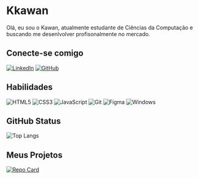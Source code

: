 # Kkawan
Olá, eu sou o Kawan, atualmente estudante de Ciências da Computação e buscando me desenlvolver profisonalmente no mercado.

## Conecte-se comigo
[![LinkedIn](https://img.shields.io/badge/LinkedIn-e3d1b2?style=for-the-badge&logo=linkedin&logoColor=986c3c)](https://www.linkedin.com/in/kawan-shigueo-watanabe/)
[![GitHub](https://img.shields.io/badge/GitHub-e3d1b2?style=for-the-badge&logo=github&logoColor=986c3c)](https://github.com/kkawan)
## Habilidades
![HTML5](https://img.shields.io/badge/HTML5-e3d1b2?style=for-the-badge&logo=html5&logoColor=986c3c)
![CSS3](https://img.shields.io/badge/CSS3-e3d1b2?style=for-the-badge&logo=css3&logoColor=986c3c)
![JavaScript](https://img.shields.io/badge/JavaScript-e3d1b2?style=for-the-badge&logo=javascript&logoColor=986c3c)
![Git](https://img.shields.io/badge/GIT-e3d1b2?style=for-the-badge&logo=git&logoColor=986c3c)
![Figma](https://img.shields.io/badge/Figma-e3d1b2?style=for-the-badge&logo=figma&logoColor=986c3c)
![Windows](https://img.shields.io/badge/Windows-e3d1b2?style=for-the-badge&logo=windows&logoColor=986c3c)

## GitHub Status
![Top Langs](https://github-readme-stats-git-masterrstaa-rickstaa.vercel.app/api/top-langs/?username=kkawan&bg_color=e3d1b2&border_color=986c3c&title_color=986c3c&text_color=1c1a19)

## Meus Projetos
[![Repo Card](https://github-readme-stats.vercel.app/api/pin/?username=kkawan&repo=dio-lab-open-sour&bg_color=e3d1b2&border_color=986c3c&show_icons=true&icon_color=30A3DC&title_color=986c3c&text_color=1c1a19)](https://github.com/kkawan/dio-lab-open-sour)
